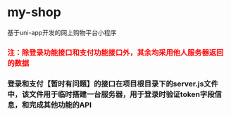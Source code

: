 # my-shop
基于uni-app开发的网上购物平台小程序
### <font color=red>注：除登录功能接口和支付功能接口外，其余均采用他人服务器返回的数据</font>
### 登录和支付【暂时有问题】的接口在项目根目录下的server.js文件中，该文件用于临时搭建一台服务器，用于登录时验证token字段信息，和完成其他功能的API
